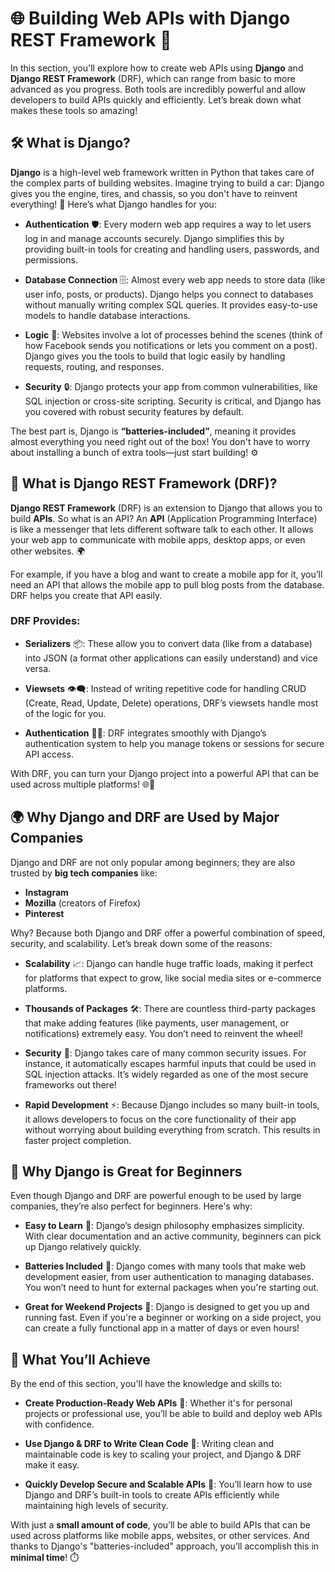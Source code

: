 # 🌐 Building Web APIs with Django REST Framework 🚀

In this section, you'll explore how to create web APIs using **Django** and **Django REST Framework** (DRF), which can range from basic to more advanced as you progress. Both tools are incredibly powerful and allow developers to build APIs quickly and efficiently. Let’s break down what makes these tools so amazing!

## 🛠 What is Django?

**Django** is a high-level web framework written in Python that takes care of the complex parts of building websites. Imagine trying to build a car: Django gives you the engine, tires, and chassis, so you don't have to reinvent everything! 🚗 Here’s what Django handles for you:

- **Authentication** 🛡️: Every modern web app requires a way to let users log in and manage accounts securely. Django simplifies this by providing built-in tools for creating and handling users, passwords, and permissions.
  
- **Database Connection** 🗄️: Almost every web app needs to store data (like user info, posts, or products). Django helps you connect to databases without manually writing complex SQL queries. It provides easy-to-use models to handle database interactions.

- **Logic** 🧠: Websites involve a lot of processes behind the scenes (think of how Facebook sends you notifications or lets you comment on a post). Django gives you the tools to build that logic easily by handling requests, routing, and responses.

- **Security** 🔒: Django protects your app from common vulnerabilities, like SQL injection or cross-site scripting. Security is critical, and Django has you covered with robust security features by default.

The best part is, Django is **“batteries-included”**, meaning it provides almost everything you need right out of the box! You don't have to worry about installing a bunch of extra tools—just start building! ⚙️

## 🤖 What is Django REST Framework (DRF)?

**Django REST Framework** (DRF) is an extension to Django that allows you to build **APIs**. So what is an API? An **API** (Application Programming Interface) is like a messenger that lets different software talk to each other. It allows your web app to communicate with mobile apps, desktop apps, or even other websites. 🌍

For example, if you have a blog and want to create a mobile app for it, you’ll need an API that allows the mobile app to pull blog posts from the database. DRF helps you create that API easily.

### DRF Provides:

- **Serializers** 📦: These allow you to convert data (like from a database) into JSON (a format other applications can easily understand) and vice versa.
  
- **Viewsets** 👁️‍🗨️: Instead of writing repetitive code for handling CRUD (Create, Read, Update, Delete) operations, DRF’s viewsets handle most of the logic for you.

- **Authentication** 🧑‍💻: DRF integrates smoothly with Django’s authentication system to help you manage tokens or sessions for secure API access.

With DRF, you can turn your Django project into a powerful API that can be used across multiple platforms! 🌐📱

## 🌍 Why Django and DRF are Used by Major Companies

Django and DRF are not only popular among beginners; they are also trusted by **big tech companies** like:

- **Instagram**
- **Mozilla** (creators of Firefox)
- **Pinterest**

Why? Because both Django and DRF offer a powerful combination of speed, security, and scalability. Let’s break down some of the reasons:

- **Scalability** 📈: Django can handle huge traffic loads, making it perfect for platforms that expect to grow, like social media sites or e-commerce platforms.
  
- **Thousands of Packages** 🛠️: There are countless third-party packages that make adding features (like payments, user management, or notifications) extremely easy. You don’t need to reinvent the wheel!

- **Security** 🔐: Django takes care of many common security issues. For instance, it automatically escapes harmful inputs that could be used in SQL injection attacks. It’s widely regarded as one of the most secure frameworks out there!

- **Rapid Development** ⚡: Because Django includes so many built-in tools, it allows developers to focus on the core functionality of their app without worrying about building everything from scratch. This results in faster project completion.

## 🚀 Why Django is Great for Beginners

Even though Django and DRF are powerful enough to be used by large companies, they’re also perfect for beginners. Here's why:

- **Easy to Learn** 📝: Django’s design philosophy emphasizes simplicity. With clear documentation and an active community, beginners can pick up Django relatively quickly.

- **Batteries Included** 🔋: Django comes with many tools that make web development easier, from user authentication to managing databases. You won’t need to hunt for external packages when you're starting out.

- **Great for Weekend Projects** 🎨: Django is designed to get you up and running fast. Even if you're a beginner or working on a side project, you can create a fully functional app in a matter of days or even hours!

## 🎯 What You’ll Achieve

By the end of this section, you'll have the knowledge and skills to:

- **Create Production-Ready Web APIs** 💼: Whether it's for personal projects or professional use, you’ll be able to build and deploy web APIs with confidence.

- **Use Django & DRF to Write Clean Code** 🧹: Writing clean and maintainable code is key to scaling your project, and Django & DRF make it easy.

- **Quickly Develop Secure and Scalable APIs** 🚀: You’ll learn how to use Django and DRF’s built-in tools to create APIs efficiently while maintaining high levels of security.

With just a **small amount of code**, you’ll be able to build APIs that can be used across platforms like mobile apps, websites, or other services. And thanks to Django's "batteries-included" approach, you’ll accomplish this in **minimal time**! ⏱️